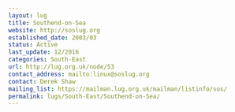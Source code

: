 ```yaml
---
layout: lug
title: Southend-on-Sea
website: http://soslug.org
established_date: 2003/03
status: Active
last_update: 12/2016
categories: South-East
url: http://lug.org.uk/node/53
contact_address: mailto:linux@soslug.org
contact: Derek Shaw
mailing_list: https://mailman.lug.org.uk/mailman/listinfo/sos/
permalink: lugs/South-East/Southend-on-Sea/
---
```

